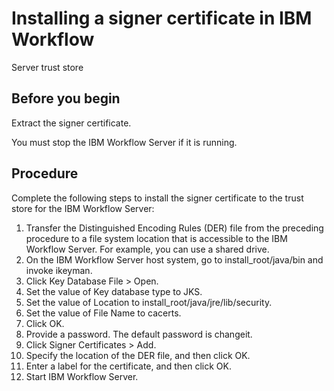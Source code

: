 # Installing a signer certificate in IBM Workflow
Server trust
store

## Before you begin

Extract the signer certificate.

You must stop the IBM Workflow
Server if
it is running.

## Procedure

Complete the following steps to install the signer
certificate to the trust store for the IBM Workflow
Server:

1. Transfer the Distinguished Encoding Rules (DER) file from
the preceding procedure to a file system location that is accessible
to the IBM Workflow
Server. 
For example, you can use a shared drive.
2. On the IBM Workflow
Server host
system, go to install\_root/java/bin and
invoke ikeyman.
3. Click Key Database File > Open.
4. Set the value of Key database type to JKS.
5. Set the value of Location to install\_root/java/jre/lib/security.
6. Set the value of File Name to cacerts.
7. Click OK.
8. Provide a password. The default password is changeit.
9. Click Signer Certificates > Add.
10. Specify the location of the DER file, and then click OK.
11. Enter a label for the certificate, and then click OK.
12. Start IBM Workflow
Server.
